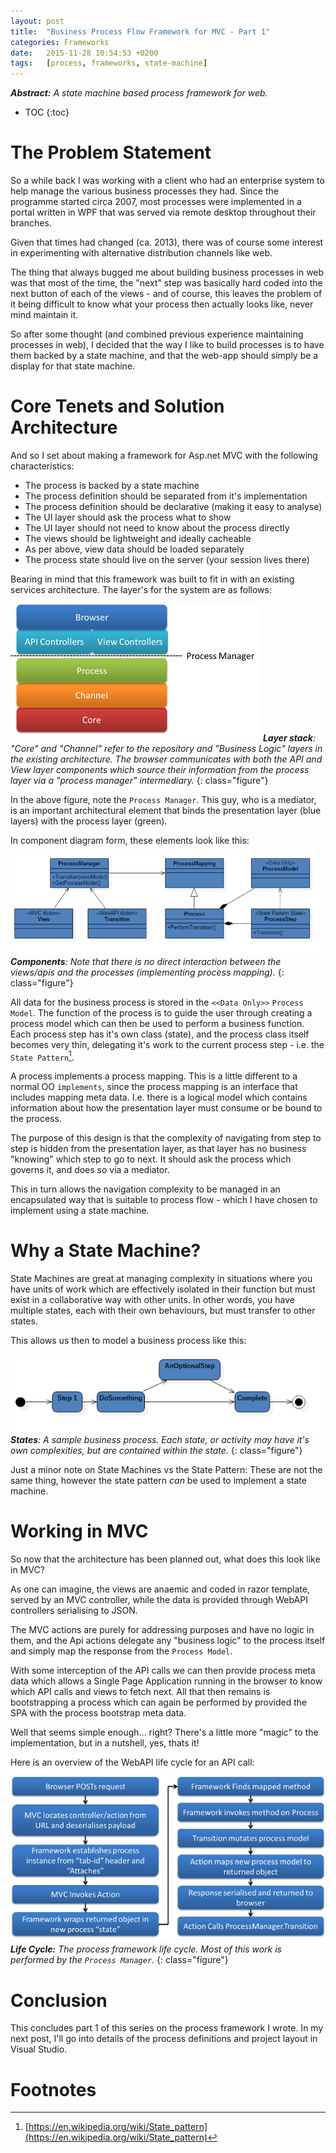 ```yaml
---
layout:	post
title:	"Business Process Flow Framework for MVC - Part 1"
categories:	Frameworks
date:	2015-11-28 10:54:53 +0200
tags:	[process, frameworks, state-machine]
---
```


***Abstract:** A state machine based process framework for web.*

* TOC
{:toc}

#  The Problem Statement

So a while back I was working with a client who had an enterprise system to help manage the various business processes they had. Since the programme started circa 2007, most processes were implemented in a portal written in WPF that was served via remote desktop throughout their branches.

Given that times had changed (ca. 2013), there was of course some interest in experimenting with alternative distribution channels like web.

The thing that always bugged me about building business processes in web was that most of the time, the "next" step was basically hard coded into the next button of each of the views - and of course, this leaves the problem of it being difficult to know what your process then actually looks like, never mind maintain it.

So after some thought (and combined previous experience maintaining processes in web), I decided that the way I like to build processes is to have them backed by a state machine, and that the web-app should simply be a display for that state machine.

#  Core Tenets and Solution Architecture

And so I set about making a framework for Asp.net MVC with the following characteristics:

- The process is backed by a state machine
- The process definition should be separated from it's implementation
- The process definition should be declarative (making it easy to analyse)
- The UI layer should ask the process what to show
- The UI layer should not need to know about the process directly
- The views should be lightweight and ideally cacheable
- As per above, view data should be loaded separately 
- The process state should live on the server (your session lives there)

Bearing in mind that this framework was built to fit in with an existing services architecture. The layer's for the system are as follows:

![Layer stack for the system](/img/frameworks/pfx-layerstack.png)
***Layer stack**: "Core" and "Channel" refer to the repository and "Business Logic" layers in the existing architecture. The browser communicates with both the API and View layer components which source their information from the process layer via a "process manager" intermediary.*
{: class="figure"}

In the above figure, note the `Process Manager`. This guy, who is a mediator, is an important architectural element that binds the presentation layer (blue layers) with the process layer (green).

In component diagram form, these elements look like this:

![Class diagram for process manager architecture](/img/frameworks/pfx-classes.png)
***Components**: Note that there is no direct interaction between the views/apis and the processes (implementing process mapping).*
{: class="figure"}

All data for the business process is stored in the `<<Data Only>>` `Process Model`. The function of the process is to guide the user through creating a process model which can then be used to perform a business function. Each process step has it's own class (state), and the process class itself becomes very thin, delegating it's work to the current process step - i.e. the `State Pattern`[^1].

A process implements a process mapping. This is a little different to a normal OO `implements`, since the process mapping is an interface that includes mapping meta data. I.e. there is a logical model which contains information about how the presentation layer must consume or be bound to the process.    

The purpose of this design is that the complexity of navigating from step to step is hidden from the presentation layer, as that layer has no business "knowing" which step to go to next. It should ask the process which governs it, and does so via a mediator.

This in turn allows the navigation complexity to be managed in an encapsulated way that is suitable to process flow - which I have chosen to implement using a state machine.

#  Why a State Machine?
State Machines are great at managing complexity in situations where you have units of work which are effectively isolated in their function but must exist in a collaborative way with other units. In other words, you have multiple states, each with their own behaviours, but must transfer to other states.

This allows us then to model a business process like this:

![A sample business process](/img/frameworks/pfx-flow.png)
***States**: A sample business process. Each state, or activity may have it's own complexities, but are contained within the state.*
{: class="figure"}

Just a minor note on State Machines vs the State Pattern: These are not the same thing, however the state pattern *can* be used to implement a state machine.

#  Working in MVC

So now that the architecture has been planned out, what does this look like in MVC?

As one can imagine, the views are anaemic and coded in razor template, served by an MVC controller, while the data is provided through WebAPI controllers serialising to JSON.

The MVC actions are purely for addressing purposes and have no logic in them, and the Api actions delegate any "business logic" to the process itself and simply map the response from the `Process Model`.

With some interception of the API calls we can then provide process meta data which allows a Single Page Application running in the browser to know which API calls and views to fetch next. All that then remains is bootstrapping a process which can again be performed by provided the SPA with the process bootstrap meta data.  

Well that seems simple enough... right? There's a little more "magic" to the implementation, but in a nutshell, yes, thats it!

Here is an overview of the WebAPI life cycle for an API call:

![Process framework lifecycle](/img/frameworks/pfx-lifecycle.png)
***Life Cycle:** The process framework life cycle. Most of this work is performed by the `Process Manager`.*
{: class="figure"}

#  Conclusion

This concludes part 1 of this series on the process framework I wrote. In my next post, I'll go into details of the process definitions and project layout in Visual Studio. 

#  Footnotes
 
[^1]: [https://en.wikipedia.org/wiki/State_pattern](https://en.wikipedia.org/wiki/State_pattern)
